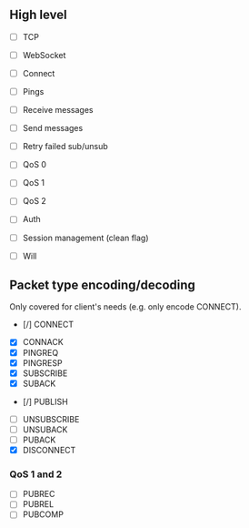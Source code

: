 ## High level

- [ ] TCP
- [ ] WebSocket

- [ ] Connect
- [ ] Pings
- [ ] Receive messages
- [ ] Send messages
- [ ] Retry failed sub/unsub

- [ ] QoS 0
- [ ] QoS 1
- [ ] QoS 2
- [ ] Auth
- [ ] Session management (clean flag)
- [ ] Will

## Packet type encoding/decoding

Only covered for client's needs (e.g. only encode CONNECT).

- [/] CONNECT
- [x] CONNACK
- [x] PINGREQ
- [x] PINGRESP
- [x] SUBSCRIBE
- [x] SUBACK
- [/] PUBLISH
- [ ] UNSUBSCRIBE
- [ ] UNSUBACK
- [ ] PUBACK
- [x] DISCONNECT

### QoS 1 and 2
- [ ] PUBREC
- [ ] PUBREL
- [ ] PUBCOMP